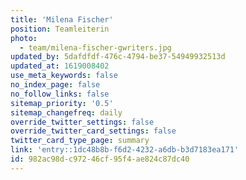 ```yaml
---
title: 'Milena Fischer'
position: Teamleiterin
photo:
  - team/milena-fischer-gwriters.jpg
updated_by: 5dafdfdf-476c-4794-be37-54949932513d
updated_at: 1619008402
use_meta_keywords: false
no_index_page: false
no_follow_links: false
sitemap_priority: '0.5'
sitemap_changefreq: daily
override_twitter_settings: false
override_twitter_card_settings: false
twitter_card_type_page: summary
link: 'entry::1dc48b8b-f6d2-4232-a6db-b3d7183ea171'
id: 982ac98d-c972-46cf-95f4-ae824c87dc40
---
```

